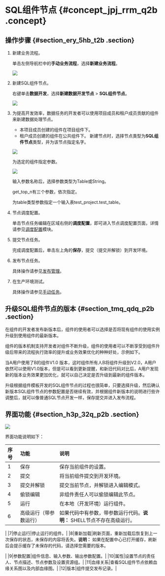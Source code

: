 # SQL组件节点 {#concept_jpj_rrm_q2b .concept}

## 操作步骤 {#section_ery_5hb_t2b .section}

1.  新建业务流程。

    单击左侧导航栏中的**手动业务流程**，选择**新建业务流程**。

    ![](http://static-aliyun-doc.oss-cn-hangzhou.aliyuncs.com/assets/img/16319/15367342037961_zh-CN.png)

2.  新建SQL组件节点。

    右键单击**数据开发**，选择**新建数据开发节点** \> **SQL组件节点**。

    ![](http://static-aliyun-doc.oss-cn-hangzhou.aliyuncs.com/assets/img/16325/15367342038127_zh-CN.png)

3.  为提高开发效率，数据任务的开发者可以使用项目成员和租户成员贡献的组件来新建数据处理节点。

    -   本项目成员创建的组件在项目组件下。
    -   租户成员创建的组件在公共组件下。
    新建节点时，选择节点类型为**SQL组件节点**类型，并为该节点指定名字。

    ![](http://static-aliyun-doc.oss-cn-hangzhou.aliyuncs.com/assets/img/16297/15367342037777_zh-CN.png)

    为选定的组件指定参数。

    ![](http://static-aliyun-doc.oss-cn-hangzhou.aliyuncs.com/assets/img/16297/15367342037779_zh-CN.png)

    输入参数名称后，选择参数类型为Table或String。

    get\_top\_n有三个参数，依次指定。

    为table类型参数指定一个输入表test\_project.test\_table。

4.  节点调度配置。

    单击节点任务编辑在区域右侧的**调度配置**，即可进入节点调度配置页面，详情请参见[调度配置](intl.zh-CN/使用指南/数据开发/调度配置/基本属性.md#)模块。

5.  提交节点任务。

    完成调度配置后，单击左上角的**保存**，提交（提交并解锁）到开发环境。

6.  发布节点任务。

    具体操作请参见[发布管理](intl.zh-CN/使用指南/数据开发/发布管理.md#)。

7.  在生产环境测试。

    具体操作请参见[手动任务](intl.zh-CN/使用指南/运维中心/任务列表/手动任务.md#)。


## 升级SQL组件节点的版本 {#section_tmq_qdq_p2b .section}

在组件的开发者发布新版本后，组件的使用者可以选择是否将现有组件的使用实例升级到使用组件的最新版本。

组件的版本机制支持开发者对组件不断升级，组件的使用者可以不断享受到组件升级后带来的流程执行效率的提升或业务效果优化的种种好处，示例如下。

当A用户使用了B的组件V1.0 版本，这时组件所有人B将组件升级到V2.0，A用户依然可以使用V1.0版本，但是可以看到更新提醒，和新旧代码对比后，A用户发现新的版本业务效果更加优化，就可以自己决定是否升级到最新的组件版本。

升级根据组件模板开发的SQL组件节点的过程也很简单，只要选择升级，然后确认新版本SQL组件节点的参数配置是否继续有效，并根据组件新版本的说明进行些许调整后，就可以像普通SQL节点开发一样，保存提交并进入发布流程。

## 界面功能 {#section_h3p_32q_p2b .section}

![](http://static-aliyun-doc.oss-cn-hangzhou.aliyuncs.com/assets/img/16325/15367342048137_zh-CN.png)

界面功能说明如下：

|序号|功能|说明|
|:-|:-|:-|
|1|保存|保存当前组件的设置。|
|2|提交|将当前组件提交到开发环境。|
|3|提交并解锁|提交当前节点，并解锁进入编辑模式。|
|4|偷锁编辑|非组件责任人可以偷锁编辑此节点。|
|5|运行|在本地（开发环境）运行组件。|
|6|高级运行（带参数运行）|如果代码中有参数，带参数运行代码。**说明：** SHELL节点不存在高级运行。

|
|7|停止运行|停止运行的组件。|
|8|重新加载|刷新页面，重新加载后恢复到上一次保存的状态，未保存的内容将丢失。**说明：** 如果在配置中心已打开缓存，刷新后会提示缓存了未保存的代码，请选择您需要的版本。

|
|9|参数配置|组件信息、输入参数、输出参数配置。|
|10|属性|设置节点的责任人、节点描述、节点参数及设置资源组。|
|11|血缘关系|查看SQL组件节点依赖血缘关系图以及内部血缘图。|
|12|版本|组件提交发布记录。|

